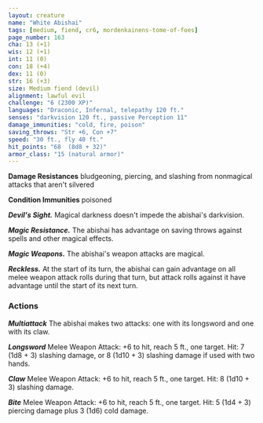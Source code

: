 ```yaml
---
layout: creature
name: "White Abishai"
tags: [medium, fiend, cr6, mordenkainens-tome-of-foes]
page_number: 163
cha: 13 (+1)
wis: 12 (+1)
int: 11 (0)
con: 18 (+4)
dex: 11 (0)
str: 16 (+3)
size: Medium fiend (devil)
alignment: lawful evil
challenge: "6 (2300 XP)"
languages: "Draconic, Infernal, telepathy 120 ft."
senses: "darkvision 120 ft., passive Perception 11"
damage_immunities: "cold, fire, poison"
saving_throws: "Str +6, Con +7"
speed: "30 ft., fly 40 ft."
hit_points: "68  (8d8 + 32)"
armor_class: "15 (natural armor)"
---
```


**Damage Resistances** bludgeoning, piercing, and slashing from nonmagical attacks that aren't silvered

**Condition Immunities** poisoned

***Devil's Sight.*** Magical darkness doesn't impede the abishai's darkvision.

***Magic Resistance.*** The abishai has advantage on saving throws against spells and other magical effects.

***Magic Weapons.*** The abishai's weapon attacks are magical.

***Reckless.*** At the start of its turn, the abishai can gain advantage on all melee weapon attack rolls during that turn, but attack rolls against it have advantage until the start of its next turn.

### Actions

***Multiattack*** The abishai makes two attacks: one with its longsword and one with its claw.

***Longsword*** Melee Weapon Attack: +6 to hit, reach 5 ft., one target. Hit: 7 (1d8 + 3) slashing damage, or 8 (1d10 + 3) slashing damage if used with two hands.

***Claw*** Melee Weapon Attack: +6 to hit, reach 5 ft., one target. Hit: 8 (1d10 + 3) slashing damage.

***Bite*** Melee Weapon Attack: +6 to hit, reach 5 ft., one target. Hit: 5 (1d4 + 3) piercing damage plus 3 (1d6) cold damage.